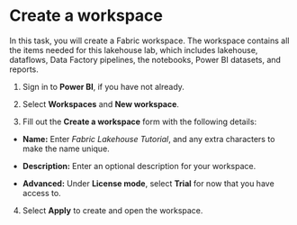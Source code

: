 # Create a workspace

In this task, you will create a Fabric workspace. 
The workspace contains all the items needed for this lakehouse lab, which includes lakehouse, dataflows, Data Factory pipelines, the notebooks, Power BI datasets, and reports.

1. Sign in to **Power BI**, if you have not already.

2. Select **Workspaces** and **New workspace**.

3. Fill out the **Create a workspace** form with the following details:

- **Name:** Enter *Fabric Lakehouse Tutorial*, and any extra characters to make the name unique.

- **Description:** Enter an optional description for your workspace.

- **Advanced:** Under **License mode**, select **Trial** for now that you have access to.

4. Select **Apply** to create and open the workspace.
